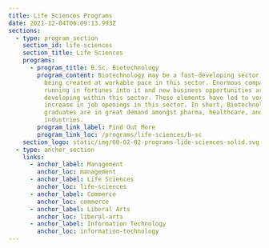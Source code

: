 ```yaml
---
title: Life Sciences Programs
date: 2021-12-04T06:09:13.993Z
sections:
  - type: program_section
    section_id: life-sciences
    section_title: Life Sciences
    programs:
      - program_title: B.Sc. Biotechnology
        program_content: Biotechnology may be a fast-developing sector. Advancements are
          being created at workable pace in this sector. Enormous companies are
          running in fortunes into it and new business opportunities are
          developing within this sector. These elements have led to very large
          increase in job openings in this sector. In short, Biotechnology
          graduates are in great demand amongst pharma, healthcare, and chemical
          industries.
        program_link_label: Find Out More
        program_link_loc: /programs/life-sciences/b-sc
    section_logo: static/img/00-02-02-programs-lide-sciences-solid.svg
  - type: anchor_section
    links:
      - anchor_label: Management
        anchor_loc: management
      - anchor_label: Life Sciences
        anchor_loc: life-sciences
      - anchor_label: Commerce
        anchor_loc: commerce
      - anchor_label: Liberal Arts
        anchor_loc: liberal-arts
      - anchor_label: Information Technology
        anchor_loc: information-technology
---
```

